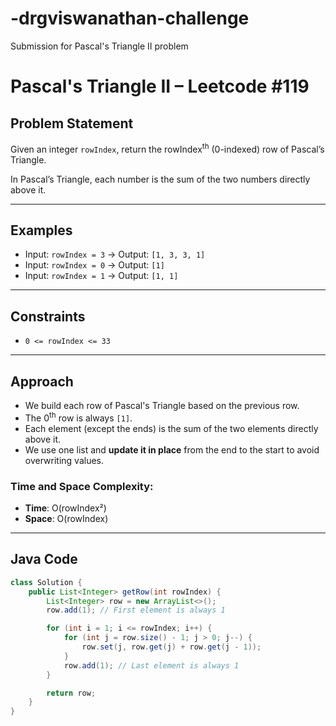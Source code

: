# -drgviswanathan-challenge
Submission for Pascal's Triangle II problem
# Pascal's Triangle II – Leetcode #119

## Problem Statement

Given an integer `rowIndex`, return the rowIndex<sup>th</sup> (0-indexed) row of Pascal’s Triangle.

In Pascal’s Triangle, each number is the sum of the two numbers directly above it.

---

## Examples

- Input: `rowIndex = 3` → Output: `[1, 3, 3, 1]`
- Input: `rowIndex = 0` → Output: `[1]`
- Input: `rowIndex = 1` → Output: `[1, 1]`

---

## Constraints

- `0 <= rowIndex <= 33`

---

## Approach

- We build each row of Pascal's Triangle based on the previous row.
- The 0<sup>th</sup> row is always `[1]`.
- Each element (except the ends) is the sum of the two elements directly above it.
- We use one list and **update it in place** from the end to the start to avoid overwriting values.

### Time and Space Complexity:
- **Time**: O(rowIndex²)
- **Space**: O(rowIndex)

---

## Java Code

```java
class Solution {
    public List<Integer> getRow(int rowIndex) {
        List<Integer> row = new ArrayList<>();
        row.add(1); // First element is always 1

        for (int i = 1; i <= rowIndex; i++) {
            for (int j = row.size() - 1; j > 0; j--) {
                row.set(j, row.get(j) + row.get(j - 1));
            }
            row.add(1); // Last element is always 1
        }

        return row;
    }
}
